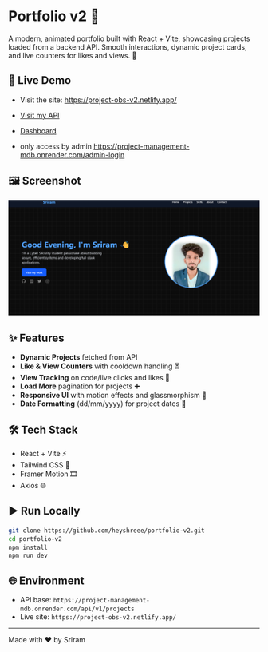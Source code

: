 # Portfolio v2 🚀

A modern, animated portfolio built with React + Vite, showcasing projects loaded from a backend API. Smooth interactions, dynamic project cards, and live counters for likes and views. 💫

## 🔗 Live Demo

- Visit the site: https://project-obs-v2.netlify.app/
- [Visit my API](https://project-management-mdb.onrender.com)
- [Dashboard](https://project-management-mdb.onrender.com/admin-dashboard)

- only access by admin https://project-management-mdb.onrender.com/admin-login

## 🖼️ Screenshot

![App Screenshot](src/assets/screenshot.png)


## ✨ Features

- **Dynamic Projects** fetched from API
- **Like & View Counters** with cooldown handling ⏳
- **View Tracking** on code/live clicks and likes 👀
- **Load More** pagination for projects ➕
- **Responsive UI** with motion effects and glassmorphism 🎨
- **Date Formatting** (dd/mm/yyyy) for project dates 📅

## 🛠️ Tech Stack

- React + Vite ⚡
- Tailwind CSS 💎
- Framer Motion 🎞️
- Axios 🌐

## ▶️ Run Locally

```bash
git clone https://github.com/heyshreee/portfolio-v2.git
cd portfolio-v2
npm install
npm run dev
```

## 🌐 Environment

- API base: `https://project-management-mdb.onrender.com/api/v1/projects`
- Live site: `https://project-obs-v2.netlify.app/`

---

Made with ❤️ by Sriram
